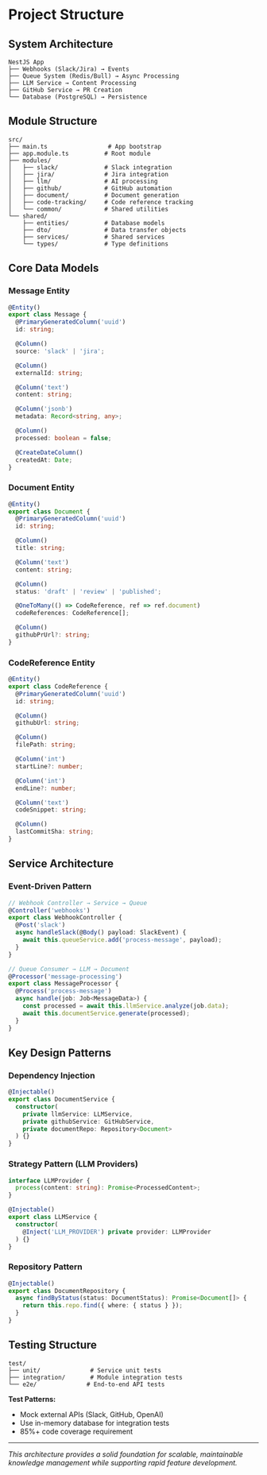 # Project Structure

## System Architecture

```
NestJS App
├── Webhooks (Slack/Jira) → Events
├── Queue System (Redis/Bull) → Async Processing  
├── LLM Service → Content Processing
├── GitHub Service → PR Creation
└── Database (PostgreSQL) → Persistence
```

## Module Structure

```
src/
├── main.ts                 # App bootstrap
├── app.module.ts          # Root module
├── modules/
│   ├── slack/             # Slack integration
│   ├── jira/              # Jira integration  
│   ├── llm/               # AI processing
│   ├── github/            # GitHub automation
│   ├── document/          # Document generation
│   ├── code-tracking/     # Code reference tracking
│   └── common/            # Shared utilities
└── shared/
    ├── entities/          # Database models
    ├── dto/               # Data transfer objects
    ├── services/          # Shared services
    └── types/             # Type definitions
```

## Core Data Models

### Message Entity
```typescript
@Entity()
export class Message {
  @PrimaryGeneratedColumn('uuid')
  id: string;

  @Column()
  source: 'slack' | 'jira';

  @Column()
  externalId: string;

  @Column('text')
  content: string;

  @Column('jsonb')
  metadata: Record<string, any>;

  @Column()
  processed: boolean = false;

  @CreateDateColumn()
  createdAt: Date;
}
```

### Document Entity
```typescript
@Entity()
export class Document {
  @PrimaryGeneratedColumn('uuid')
  id: string;

  @Column()
  title: string;

  @Column('text')
  content: string;

  @Column()
  status: 'draft' | 'review' | 'published';

  @OneToMany(() => CodeReference, ref => ref.document)
  codeReferences: CodeReference[];

  @Column()
  githubPrUrl?: string;
}
```

### CodeReference Entity
```typescript
@Entity()
export class CodeReference {
  @PrimaryGeneratedColumn('uuid')
  id: string;

  @Column()
  githubUrl: string;

  @Column()
  filePath: string;

  @Column('int')
  startLine?: number;

  @Column('int')
  endLine?: number;

  @Column('text')
  codeSnippet: string;

  @Column()
  lastCommitSha: string;
}
```

## Service Architecture

### Event-Driven Pattern
```typescript
// Webhook Controller → Service → Queue
@Controller('webhooks')
export class WebhookController {
  @Post('slack')
  async handleSlack(@Body() payload: SlackEvent) {
    await this.queueService.add('process-message', payload);
  }
}

// Queue Consumer → LLM → Document
@Processor('message-processing')
export class MessageProcessor {
  @Process('process-message')
  async handle(job: Job<MessageData>) {
    const processed = await this.llmService.analyze(job.data);
    await this.documentService.generate(processed);
  }
}
```

## Key Design Patterns

### Dependency Injection
```typescript
@Injectable()
export class DocumentService {
  constructor(
    private llmService: LLMService,
    private githubService: GitHubService,
    private documentRepo: Repository<Document>
  ) {}
}
```

### Strategy Pattern (LLM Providers)
```typescript
interface LLMProvider {
  process(content: string): Promise<ProcessedContent>;
}

@Injectable()
export class LLMService {
  constructor(
    @Inject('LLM_PROVIDER') private provider: LLMProvider
  ) {}
}
```

### Repository Pattern
```typescript
@Injectable()
export class DocumentRepository {
  async findByStatus(status: DocumentStatus): Promise<Document[]> {
    return this.repo.find({ where: { status } });
  }
}
```

## Testing Structure

```
test/
├── unit/              # Service unit tests
├── integration/       # Module integration tests  
└── e2e/              # End-to-end API tests
```

**Test Patterns:**
- Mock external APIs (Slack, GitHub, OpenAI)
- Use in-memory database for integration tests
- 85%+ code coverage requirement

---

*This architecture provides a solid foundation for scalable, maintainable knowledge management while supporting rapid feature development.* 